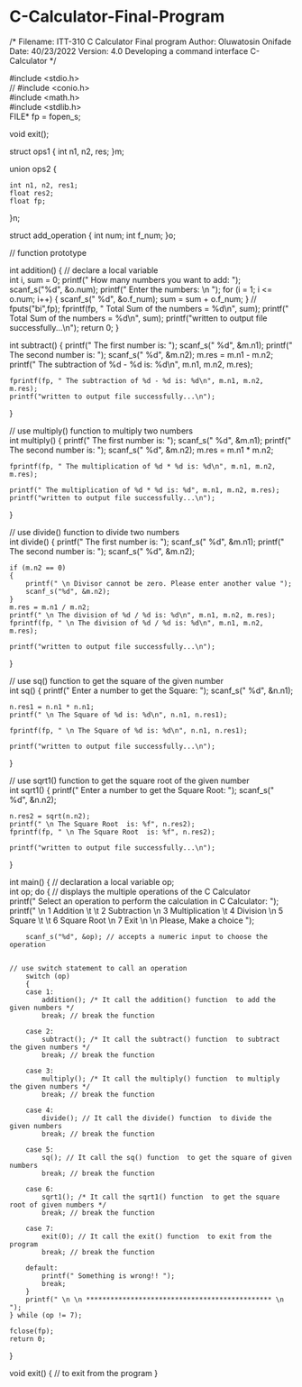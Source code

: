 # C-Calculator-Final-Program
/*
Filename: ITT-310 C Calculator Final program
Author: Oluwatosin Onifade
Date: 40/23/2022
Version: 4.0
Developing a command interface C-Calculator */

#include <stdio.h>  
// #include <conio.h>  
#include <math.h>  
#include <stdlib.h>  
FILE* fp = fopen_s;

void exit();



struct ops1 {
    int n1, n2, res;
}m;


union ops2 {

    int n1, n2, res1;
    float res2;
    float fp;
}n;

struct add_operation {
    int num;
    int f_num;
}o;

// function prototype

int addition()
{
    // declare a local variable  
    int i, sum = 0;
    printf(" How many numbers you want to add: ");
    scanf_s("%d", &o.num);
    printf(" Enter the numbers: \n ");
    for (i = 1; i <= o.num; i++)
    {
        scanf_s(" %d", &o.f_num);
        sum = sum + o.f_num;
    }
    //  fputs("bi",fp);
    fprintf(fp, " Total Sum of the numbers = %d\n", sum);
    printf(" Total Sum of the numbers = %d\n", sum);
    printf("written to output file successfully...\n");
    return 0;
}


int subtract()
{
    printf(" The first number is: ");
    scanf_s("  %d", &m.n1);
    printf(" The second number is: ");
    scanf_s("  %d", &m.n2);
    m.res = m.n1 - m.n2;
    printf(" The subtraction of %d - %d is: %d\n", m.n1, m.n2, m.res);

    fprintf(fp, " The subtraction of %d - %d is: %d\n", m.n1, m.n2, m.res);
    printf("written to output file successfully...\n");
}

// use multiply() function to multiply two numbers  
int multiply()
{
    printf(" The first number is: ");
    scanf_s("  %d", &m.n1);
    printf(" The second number is: ");
    scanf_s("  %d", &m.n2);
    m.res = m.n1 * m.n2;


    fprintf(fp, " The multiplication of %d * %d is: %d\n", m.n1, m.n2, m.res);

    printf(" The multiplication of %d * %d is: %d", m.n1, m.n2, m.res);
    printf("written to output file successfully...\n");
}

// use divide() function to divide two numbers  
int divide()
{
    printf(" The first number is: ");
    scanf_s("  %d", &m.n1);
    printf(" The second number is: ");
    scanf_s("  %d", &m.n2);

    if (m.n2 == 0)
    {
        printf(" \n Divisor cannot be zero. Please enter another value ");
        scanf_s("%d", &m.n2);
    }
    m.res = m.n1 / m.n2;
    printf(" \n The division of %d / %d is: %d\n", m.n1, m.n2, m.res);
    fprintf(fp, " \n The division of %d / %d is: %d\n", m.n1, m.n2, m.res);

    printf("written to output file successfully...\n");
}

// use sq() function to get the square of the given number  
int sq()
{
    printf(" Enter a number to get the Square: ");
    scanf_s("  %d", &n.n1);

    n.res1 = n.n1 * n.n1;
    printf(" \n The Square of %d is: %d\n", n.n1, n.res1);

    fprintf(fp, " \n The Square of %d is: %d\n", n.n1, n.res1);

    printf("written to output file successfully...\n");
}

// use sqrt1() function to get the square root of the given number   
int sqrt1()
{
    printf(" Enter a number to get the Square Root: ");
    scanf_s("  %d", &n.n2);


    n.res2 = sqrt(n.n2);
    printf(" \n The Square Root  is: %f", n.res2);
    fprintf(fp, " \n The Square Root  is: %f", n.res2);

    printf("written to output file successfully...\n");
}



int main()
{
    // declaration a local variable op;  
    int op;
    do
    {
        // displays the multiple operations of the C Calculator  
        printf(" Select an operation to perform the calculation in C Calculator: ");
        printf(" \n 1 Addition  \t \t 2 Subtraction \n 3 Multiplication \t 4 Division \n 5 Square \t \t 6 Square Root \n 7 Exit \n \n Please, Make a choice ");

        scanf_s("%d", &op); // accepts a numeric input to choose the operation  


    // use switch statement to call an operation  
        switch (op)
        {
        case 1:
            addition(); /* It call the addition() function  to add the given numbers */
            break; // break the function  

        case 2:
            subtract(); /* It call the subtract() function  to subtract the given numbers */
            break; // break the function  

        case 3:
            multiply(); /* It call the multiply() function  to multiply the given numbers */
            break; // break the function  

        case 4:
            divide(); // It call the divide() function  to divide the given numbers  
            break; // break the function  

        case 5:
            sq(); // It call the sq() function  to get the square of given numbers  
            break; // break the function  

        case 6:
            sqrt1(); /* It call the sqrt1() function  to get the square root of given numbers */
            break; // break the function  

        case 7:
            exit(0); // It call the exit() function  to exit from the program  
            break; // break the function  

        default:
            printf(" Something is wrong!! ");
            break;
        }
        printf(" \n \n ********************************************** \n ");
    } while (op != 7);

    fclose(fp);
    return 0;
}

void exit()
{
    // to exit from the program
}
